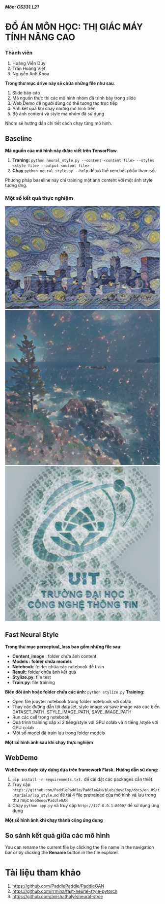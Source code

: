 ##### Môn: CS331.L21
# ĐỒ ÁN MÔN HỌC: THỊ GIÁC MÁY TÍNH NÂNG CAO
### Thành viên
1. Hoàng Viễn Duy
2. Trần Hoàng Việt
3. Nguyễn Anh Khoa

**Trong thư mục drive này sẽ chứa những file như sau**:

 1. Slide báo cáo
 2. Mã nguồn thực thi các mô hình nhóm đã trình bày trong slide
 3. Web Demo để người dùng có thể tương tác trực tiếp
 4. Ảnh kết quả khi chạy những mô hình trên
 5. Bộ ảnh content và style mà nhóm đã sử dụng

Nhóm sẽ hướng dẫn chi tiết cách chạy từng mô hình.
## Baseline
**Mã nguồn của mô hình này được viết trên TensorFlow**.

 1. **Traning:** `python neural_style.py --content <content file> --styles <style file> --output <output file>` 
 2. **Chạy** `python neural_style.py --help` để có thể xem hết phần tham số.
 
Phương pháp baseline này chỉ training một ảnh content với một ảnh style tương ứng.
### **Một số kết quả thực nghiệm**
<img src='result image/baseline result/TF-HUB/chicago.starrynew.png'> <img src='result image/baseline result/TF-HUB/phongcanh.stars.png'> <img src='result image/baseline result/TF-HUB/logouit.ocean.png'>


## Fast Neural Style 
**Trong thư mục perceptual_loss bao gồm những file sau**:
 - **Content_image** : folder chứa ảnh content
 - **Models : folder chứa models**
 - **Notebook**: folder chứa các notebook để train
 - **Result**: folder chứa ảnh kết quả
 - **Stylize.py**: file test
 - **Train.py**: file training
 
 **Biến đổi ảnh hoặc folder chứa các ảnh:** `python stylize.py` 
 **Training:** 
 - Open file jupyter notebook trong folder notebook với colab
 - Thay các đường dẫn tới dataset, style image và save image vào các biến DATASET_PATH, STYLE_IMAGE_PATH, SAVE_IMAGE_PATH
 - Run các cell trong notebook
 - Quá trình training xấp xỉ 2 tiếng/style với GPU colab và 4 tiếng /style với CPU colab
 - Một số model đã train lưu trong folder models
 
 **Một số hình ảnh sau khi chạy thực nghiệm**
 

## WebDemo
**WebDemo được xây dựng dựa trên framework Flask.** 
**Hướng dẫn sử dụng:** 

 1. `pip install -r requirements.txt.` để cài đặt các packages cần thiết
 2. Truy cập `https://github.com/PaddlePaddle/PaddleGAN/blob/develop/docs/en_US/tutorials/lap_style.md` để tải 4 file pretrained của mô hình và lưu trong thư mục `WebDemo/PaddleGAN`
 3. Chạy `python app.py` và truy cập `http://127.0.0.1:8000/` để sử dụng ứng dụng

**Một số hình ảnh khi chạy thành công ứng dụng**

## So sánh kết quả giữa các mô hình

You can rename the current file by clicking the file name in the navigation bar or by clicking the **Rename** button in the file explorer.

# Tài liệu tham khảo

 1. https://github.com/PaddlePaddle/PaddleGAN
 2. https://github.com/rrmina/fast-neural-style-pytorch
 3. https://github.com/anishathalye/neural-style
